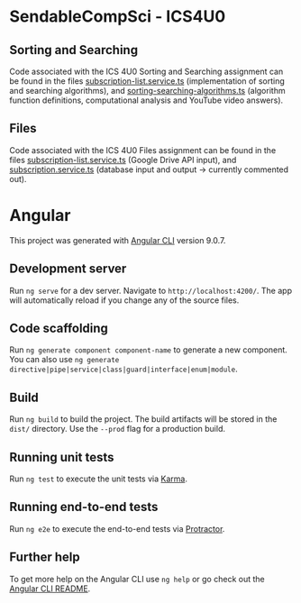 # SendableCompSci - ICS4U0

## Sorting and Searching
Code associated with the ICS 4U0 Sorting and Searching assignment can be found in the files [subscription-list.service.ts](./src/app/services/subscription-list.service.ts/) (implementation of sorting and searching algorithms), and [sorting-searching-algorithms.ts](./src/app/services/prototypes/sorting-searching-algorithms.ts/) (algorithm function definitions, computational analysis and YouTube video answers).

## Files
Code associated with the ICS 4U0 Files assignment can be found in the files [subscription-list.service.ts](./src/app/services/subscription-list.service.ts/) (Google Drive API input), and [subscription.service.ts](./src/app/services/subscription.service.ts/) (database input and output -> currently commented out).


# Angular
This project was generated with [Angular CLI](https://github.com/angular/angular-cli) version 9.0.7.

## Development server

Run `ng serve` for a dev server. Navigate to `http://localhost:4200/`. The app will automatically reload if you change any of the source files.

## Code scaffolding

Run `ng generate component component-name` to generate a new component. You can also use `ng generate directive|pipe|service|class|guard|interface|enum|module`.

## Build

Run `ng build` to build the project. The build artifacts will be stored in the `dist/` directory. Use the `--prod` flag for a production build.

## Running unit tests

Run `ng test` to execute the unit tests via [Karma](https://karma-runner.github.io).

## Running end-to-end tests

Run `ng e2e` to execute the end-to-end tests via [Protractor](http://www.protractortest.org/).

## Further help

To get more help on the Angular CLI use `ng help` or go check out the [Angular CLI README](https://github.com/angular/angular-cli/blob/master/README.md).

